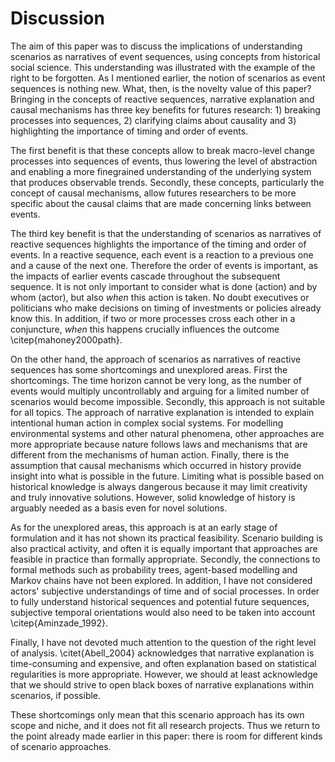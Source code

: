 # Discussion

The aim of this paper was to discuss the implications of understanding scenarios as narratives of event sequences, using concepts from historical social science.
This understanding was illustrated with the example of the right to be forgotten.
As I mentioned earlier, the notion of scenarios as event sequences is nothing new.
What, then, is the novelty value of this paper?
Bringing in the concepts of reactive sequences, narrative explanation and causal mechanisms has three key benefits for futures research: 1) breaking processes into sequences, 2) clarifying claims about causality and 3) highlighting the importance of timing and order of events.

The first benefit is that these concepts allow to break macro-level change processes into sequences of events, thus lowering the level of abstraction and enabling a more finegrained understanding of the underlying system that produces observable trends.
Secondly, these concepts, particularly the concept of causal mechanisms, allow futures researchers to be more specific about the causal claims that are made concerning links between events.

The third key benefit is that the understanding of scenarios as narratives of reactive sequences highlights the importance of the timing and order of events. In a reactive sequence, each event is a reaction to a previous one and a cause of the next one. Therefore the order of events is important, as the impacts of earlier events cascade throughout the subsequent sequence. It is not only important to consider what is done (action) and by whom (actor), but also *when* this action is taken. No doubt executives or politicians who make decisions on timing of investments or policies already know this. In addition, if two or more processes cross each other in a conjuncture, *when* this happens crucially influences the outcome \citep{mahoney2000path}.

On the other hand, the approach of scenarios as narratives of reactive sequences has some shortcomings and unexplored areas. First the shortcomings. The time horizon cannot be very long, as the number of events would multiply uncontrollably and arguing for a limited number of scenarios would become impossible. Secondly, this approach is not suitable for all topics. The approach of narrative explanation is intended to explain intentional human action in complex social systems. For modelling environmental systems and other natural phenomena, other approaches are more appropriate because nature follows laws and mechanisms that are different from the mechanisms of human action.
Finally, there is the assumption that causal mechanisms which occurred in history provide insight into what is possible in the future.
Limiting what is possible based on historical knowledge is always dangerous because it may limit creativity and truly innovative solutions.
However, solid knowledge of history is arguably needed as a basis even for novel solutions.

As for the unexplored areas, this approach is at an early stage of formulation and it has not shown its practical feasibility. Scenario building is also practical activity, and often it is equally important that approaches are feasible in practice than formally appropriate.
Secondly, the connections to formal methods such as probability trees, agent-based modelling and Markov chains have not been explored.
In addition, I have not considered actors' subjective understandings of time and of social processes.
In order to fully understand historical sequences and potential future sequences, subjective temporal orientations would also need to be taken into account \citep{Aminzade_1992}.

Finally, I have not devoted much attention to the question of the right level of analysis.
\citet{Abell_2004} acknowledges that narrative explanation is time-consuming and expensive, and often explanation based on statistical regularities is more appropriate.
However, we should at least acknowledge that we should strive to open black boxes of narrative explanations within scenarios, if possible.

These shortcomings only mean that this scenario approach has its own scope and niche, and it does not fit all research projects. Thus we return to the point already made earlier in this paper: there is room for different kinds of scenario approaches.
